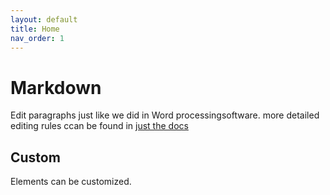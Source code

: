 ```yaml
---
layout: default
title: Home
nav_order: 1
---
```


# Markdown

Edit paragraphs just like we did in Word processingsoftware. more detailed editing rules ccan be found in [just the docs](https://just-the-docs.github.io/just-the-docs/docs/ui-components/typography/)



## Custom

Elements can be customized.



